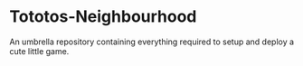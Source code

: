 # Tototos-Neighbourhood
An umbrella repository containing everything required to setup and deploy a cute little game.

